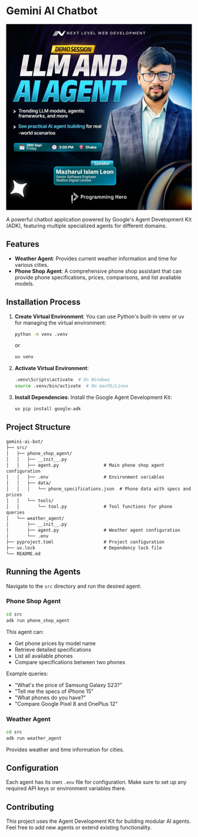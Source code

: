 # Gemini AI Chatbot

![Gemini AI Chatbot Cover](res/cover_photo.jpeg)

A powerful chatbot application powered by Google's Agent Development Kit (ADK), featuring multiple specialized agents for different domains.

## Features

- **Weather Agent**: Provides current weather information and time for various cities.
- **Phone Shop Agent**: A comprehensive phone shop assistant that can provide phone specifications, prices, comparisons, and list available models.

## Installation Process

1. **Create Virtual Environment**:
   You can use Python's built-in venv or uv for managing the virtual environment:
   ```bash
   python -m venv .venv
   ```
   or
   ```bash
   uv venv
   ```

2. **Activate Virtual Environment**:
   ```bash
   .venv\Scripts\activate  # On Windows
   source .venv/bin/activate  # On macOS/Linux
   ```

3. **Install Dependencies**:
   Install the Google Agent Development Kit:
   ```bash
   uv pip install google-adk
   ```

## Project Structure

```
gemini-ai-bot/
├── src/
│   ├── phone_shop_agent/
│   │   ├── __init__.py
│   │   ├── agent.py                 # Main phone shop agent configuration
│   │   ├── .env                     # Environment variables
│   │   ├── data/
│   │   │   └── phone_specifications.json  # Phone data with specs and prices
│   │   └── tools/
│   │       └── tool.py              # Tool functions for phone queries
│   └── weather_agent/
│       ├── __init__.py
│       ├── agent.py                 # Weather agent configuration
│       └── .env
├── pyproject.toml                   # Project configuration
├── uv.lock                          # Dependency lock file
└── README.md
```

## Running the Agents

Navigate to the `src` directory and run the desired agent:

### Phone Shop Agent
```bash
cd src
adk run phone_shop_agent
```

This agent can:
- Get phone prices by model name
- Retrieve detailed specifications
- List all available phones
- Compare specifications between two phones

Example queries:
- "What's the price of Samsung Galaxy S23?"
- "Tell me the specs of iPhone 15"
- "What phones do you have?"
- "Compare Google Pixel 8 and OnePlus 12"

### Weather Agent
```bash
cd src
adk run weather_agent
```

Provides weather and time information for cities.

## Configuration

Each agent has its own `.env` file for configuration. Make sure to set up any required API keys or environment variables there.

## Contributing

This project uses the Agent Development Kit for building modular AI agents. Feel free to add new agents or extend existing functionality.
